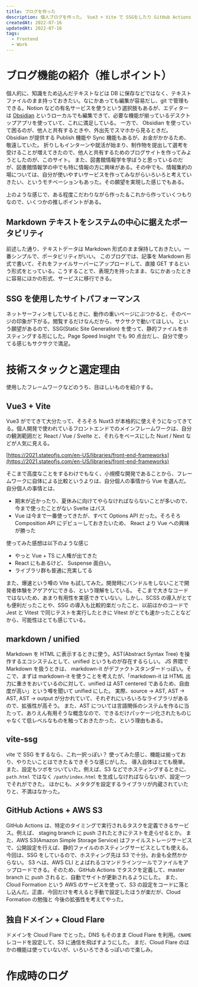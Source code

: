 ```yaml
---
title: ブログを作った
description: 個人ブログを作った。 Vue3 + Vite で SSGをしたり GitHub Actions を用いて AWS S3 へのデプロイをしている。仕様、技術情報、追加したい機能などを書いておく。
createdAt: 2022-07-16
updatedAt: 2022-07-16
tags:
  - Frontend
  - Work
---
```


# ブログ機能の紹介（推しポイント）

個人的に、知識をため込んだテキストなどは DB に保存などではなく、テキストファイルのまま持っておきたい。なにかあっても編集が容易だし、git で管理もできる。Notion などの有名サービスを使うという選択肢もあるが、エディターは [Obsidian](https://obsidian.md/) というローカルでも編集できて、必要な機能が揃っているデスクトップアプリを使っていて、これに満足している。
一方で、 Obsidian を使っていて困るのが、他人と共有するときや、外出先でスマホから見るときだ。Obsidian が提供する Publish 機能や Sync 機能もあるが、お金がかかるため、敬遠していた。
折りしもインターンや就活が始まり、制作物を提出して選考を受けることが増えてきたので、他人と共有するためのブログサイトを作ってみようとしたのが、このサイト。
また、図書館情報学を学ぼうと思っているのだが、図書館情報学の中でも特に情報の方に興味がある。その中でも、情報集約の場については、自分が使いやすいサービスを作ってみながらいろいろと考えていきたい、というモチベーションもあった。その願望を実現した感じでもある。

上のような感じで、ある程度こだわりながら作った＆これから作っていくつもりなので、いくつかの推しポイントがある。

## Markdown テキストをシステムの中心に据えたポータビリティ

前述した通り、テキストデータは Markdown 形式のまま保持しておきたい。一番シンプルで、ポータビリティがいい。
このブログでは、記事を Markdown 形式で書いて、それをファイルサーバーにアップロードして、直接 GET するという形式をとっている。こうすることで、表現力を持ったまま、なにかあったときに容易にほかの形式、サービスに移行できる。

## SSG を使用したサイトパフォーマンス

ネットサーフィンをしているときに、動作の重いページにぶつかると、そのページの印象が下がる。閲覧するだけなんだから、サクサクで動いてほしい。
という願望があるので、SSG(Static Site Generation) を使って、静的ファイルをホスティングする形にした。Page Speed Insight でも 90 点台だし、自分で使ってる感じもサクサクで満足。

# 技術スタックと選定理由

使用したフレームワークなどのうち、目ほしいものを紹介する。

## Vue3 + Vite

Vue3 がでてきて大分たって、そろそろ Nuxt3 が本格的に使えそうになってきてる。個人開発で使われているフロントエンドでのメインフレームワークは、自分の観測範囲だと React / Vue / Svelte と、それらをベースにした Nuxt / Next などが人気に見える。

[https://2021.stateofjs.com/en-US/libraries/front-end-frameworks](https://2021.stateofjs.com/en-US/libraries/front-end-frameworks)

そこまで高度なことをするわけでもなく、小規模な開発であることから、フレームワークに自体による比較というよりは、自分個人の事情から Vue を選んだ。
自分個人の事情とは、

- 期末が近かったり、夏休みに向けてやらなければならないことが多いので、今まで使ったことがない Svelte はパス
- Vue は今まで一番使ってきたが、すべて Options API だった。そろそろ Composition API にデビューしておきたいため、 React より Vue への興味が勝った

使ってみた感想は以下のような感じ

- やっと Vue + TS に人権が出てきた
- React にもあるけど、 Suspense 面白い。
- ライブラリ群も普通に充実してる

また、爆速という噂の Vite も試してみた。開発時にバンドルをしないことで開発者体験をアゲアゲにできる、という理解をしている。
そこまで大きなコードではないため、あまり有用性を実感できていない。しかし、SCSS の導入がとても便利だったことや、SSG の導入も比較的楽だったこと、以前ほかのコードで Jest と Vitest で同じテストを実行したときに Vitest がとても速かったことなどから、可能性はとても感じている。

## markdown / unified

Markdown を HTML に表示するときに使う。AST(Abstract Syntax Tree) を操作するエコシステムとして、unified というものが存在するらしい。
JS 界隈で Markdown を扱うときは、 markdown-it がデファクトスタンダードっぽい。そこで、まずは markdown-it を使うことを考えたが、「markdown-it は HTML 出力に重きをおいているのに対して、unified は AST centered であるため、自由度が高い」という噂を聞いて unified にした。
実際、source -> AST, AST -> AST, AST -> output が分かれていて、それぞれにいろいろなライブラリがあるので、拡張性が高そう。
また、AST については言語関係のシステムを作るに当たって、ありえん有用そうな概念なので、できるだけパッケージ化されたものじゃなくて低レベルなものを触っておきたかった、という理由もある。

## vite-ssg

vite で SSG をするなら、これ一択っぽい？
使ってみた感じ、機能は揃っており、やりたいことはできた＆できそうな感じがした。
導入自体はとても簡単。また、設定もツボをついていた。例えば、S3 などでホスティングするときに、 `path.html` ではなく `/path/index.html` を生成しなければならないが、設定一つでそれができた。
ほかにも、メタタグを設定するライブラリが内蔵されていたりと、不満はなかった。

## GitHub Actions + AWS S3

GitHub Actions は、特定のタイミングで実行されるタスクを定義できるサービス。例えば、 staging branch に push されたときにテストを走らせるとか。
また、AWS S3(Amazon Simple Storage Service) はファイルストレージサービスで、公開設定を行えば、静的ファイルのホスティングサービスとしても使える。今回は、SSG をしているので、ホスティング先は S3 で十分。お金も全然かからない。
S3 へは、AWS CLI とよばれるコマンドラインツールでファイルをアップロードできる。そのため、GitHub Actions でタスクを定義して、master branch に push されると、自動でサイトが更新されるようにした。
また、Cloud Formation という AWS のサービスを使って、S3 の設定をコードに落とし込んだ。正直、今回だけを考えると手動で設定したほうが楽だが、Cloud Formation の勉強と 今後の拡張性を考えてやった。

## 独自ドメイン + Cloud Flare

ドメインを Cloud Flare でとった。DNS もそのまま Cloud Flare を利用。`CNAME` レコードを設定して、S3 に通信を飛ばすようにした。
まだ、Cloud Flare のほかの機能は使っていないが、いろいろできるっぽいので楽しみ。

# 作成時のログ
